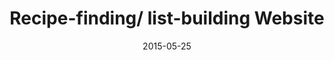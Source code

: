 ---
layout: base
sitemap: false
modal-id: 4
date: 2015-05-25
title: Recipe-finding/ list-building Website

skills: ['Ruby', 'Rails']
description: This application allows users to enter or star recipes, and helps them build a shopping list based on the recipes that they chose.

images: ['recipe-hero-1.PNG', 'recipe-hero-2.PNG', 'recipe-hero-3.PNG', 'recipe-hero-4.PNG']
---